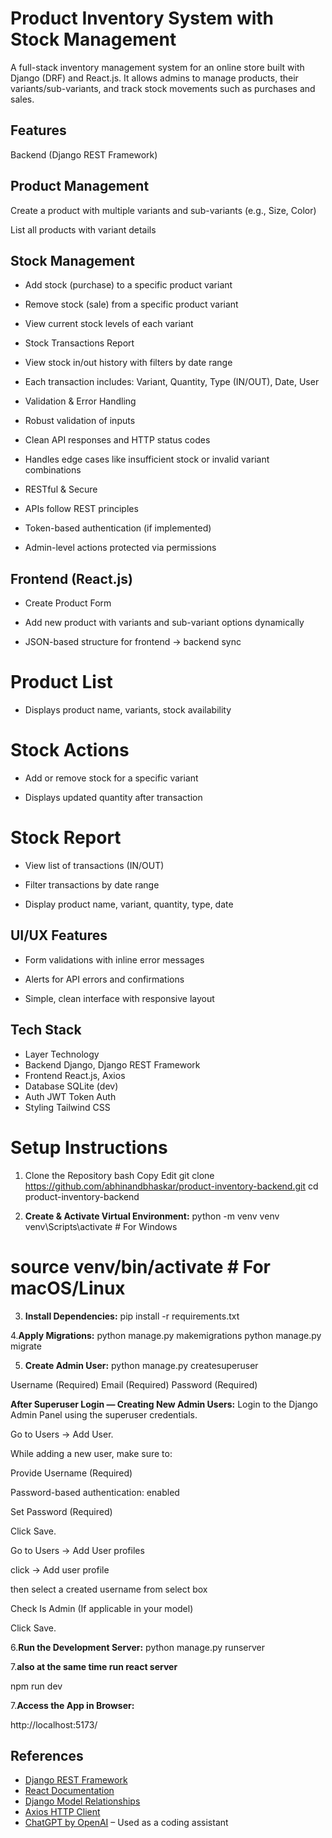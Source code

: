 # Product Inventory System with Stock Management
A full-stack inventory management system for an online store built with Django (DRF) and React.js.
It allows admins to manage products, their variants/sub-variants, and track stock movements such as purchases and sales.

## Features
 Backend (Django REST Framework)

## Product Management

Create a product with multiple variants and sub-variants (e.g., Size, Color)

List all products with variant details

## Stock Management

- Add stock (purchase) to a specific product variant

- Remove stock (sale) from a specific product variant

- View current stock levels of each variant

- Stock Transactions Report

- View stock in/out history with filters by date range

- Each transaction includes: Variant, Quantity, Type (IN/OUT), Date, User

- Validation & Error Handling

- Robust validation of inputs

- Clean API responses and HTTP status codes

- Handles edge cases like insufficient stock or invalid variant combinations

- RESTful & Secure

- APIs follow REST principles

- Token-based authentication (if implemented)

- Admin-level actions protected via permissions

## Frontend (React.js)

- Create Product Form

- Add new product with variants and sub-variant options dynamically

- JSON-based structure for frontend → backend sync

# Product List

- Displays product name, variants, stock availability

# Stock Actions

- Add or remove stock for a specific variant

- Displays updated quantity after transaction

# Stock Report

- View list of transactions (IN/OUT)

- Filter transactions by date range

- Display product name, variant, quantity, type, date

## UI/UX Features

- Form validations with inline error messages

- Alerts for API errors and confirmations
 
- Simple, clean interface with responsive layout

## Tech Stack
- Layer	Technology
- Backend	Django, Django REST Framework
- Frontend	React.js, Axios
- Database	SQLite (dev)
- Auth 	JWT Token Auth
- Styling	Tailwind CSS 


# Setup Instructions
1. Clone the Repository
bash
Copy
Edit
git clone https://github.com/abhinandbhaskar/product-inventory-backend.git
cd product-inventory-backend


2. **Create & Activate Virtual Environment:**
python -m venv venv
venv\Scripts\activate    # For Windows
# source venv/bin/activate    # For macOS/Linux


3. **Install Dependencies:**
pip install -r requirements.txt


4.**Apply Migrations:**
python manage.py makemigrations
python manage.py migrate


5. **Create Admin User:**
python manage.py createsuperuser

Username (Required)
Email (Required)
Password (Required)

**After Superuser Login — Creating New Admin Users:**
Login to the Django Admin Panel using the superuser credentials.

Go to Users → Add User.

While adding a new user, make sure to:

Provide Username (Required)

Password-based authentication: enabled

Set Password (Required)

Click Save.

Go to Users → Add User profiles

click -> Add user profile

then select a created username from select box

Check Is Admin (If applicable in your model)

Click Save.


6.**Run the Development Server:**
python manage.py runserver

7.**also at the same time run react server**

npm run dev



7.**Access the App in Browser:**

http://localhost:5173/



## References

- [Django REST Framework](https://www.django-rest-framework.org/)
- [React Documentation](https://reactjs.org/)
- [Django Model Relationships](https://docs.djangoproject.com/en/5.2/topics/db/models/)
- [Axios HTTP Client](https://axios-http.com/)
- [ChatGPT by OpenAI](https://chat.openai.com/) – Used as a coding assistant
